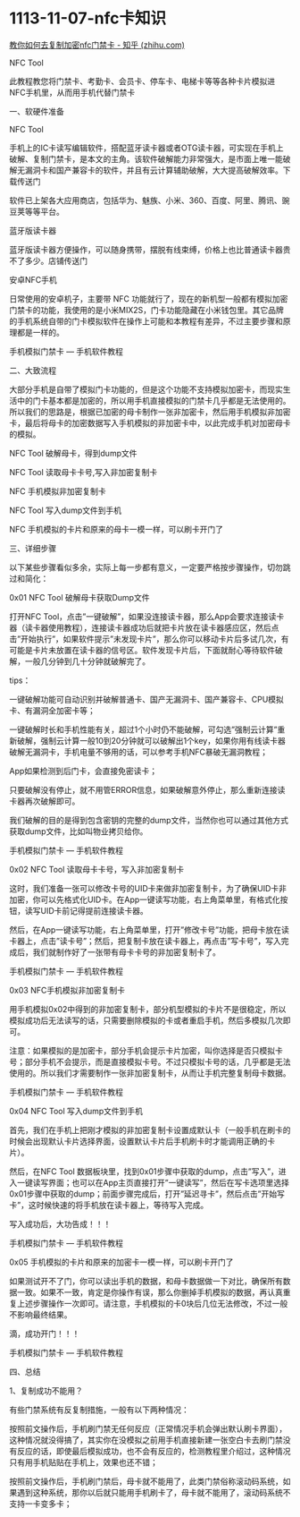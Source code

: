 # 1113-11-07-nfc卡知识

[教你如何去复制加密nfc门禁卡 - 知乎 (zhihu.com)](https://zhuanlan.zhihu.com/p/399358875 "教你如何去复制加密nfc门禁卡 - 知乎 (zhihu.com)")

NFC Tool

此教程教您将门禁卡、考勤卡、会员卡、停车卡、电梯卡等等各种卡片模拟进NFC手机里，从而用手机代替门禁卡

一、软硬件准备

NFC Tool

手机上的IC卡读写编辑软件，搭配蓝牙读卡器或者OTG读卡器，可实现在手机上破解、复制门禁卡，是本文的主角。该软件破解能力非常强大，是市面上唯一能破解无漏洞卡和国产兼容卡的软件，并且有云计算辅助破解，大大提高破解效率。下载传送门

软件已上架各大应用商店，包括华为、魅族、小米、360、百度、阿里、腾讯、豌豆荚等等平台。

蓝牙版读卡器

蓝牙版读卡器方便操作，可以随身携带，摆脱有线束缚，价格上也比普通读卡器贵不了多少。店铺传送门

安卓NFC手机

日常使用的安卓机子，主要带 NFC 功能就行了，现在的新机型一般都有模拟加密门禁卡的功能，我使用的是小米MIX2S，门卡功能隐藏在小米钱包里。其它品牌的手机系统自带的门卡模拟软件在操作上可能和本教程有差异，不过主要步骤和原理都是一样的。

手机模拟门禁卡 — 手机软件教程

二、大致流程

大部分手机是自带了模拟门卡功能的，但是这个功能不支持模拟加密卡，而现实生活中的门卡基本都是加密的，所以用手机直接模拟的门禁卡几乎都是无法使用的。所以我们的思路是，根据已加密的母卡制作一张非加密卡，然后用手机模拟非加密卡，最后将母卡的加密数据写入手机模拟的非加密卡中，以此完成手机对加密母卡的模拟。

NFC Tool 破解母卡，得到dump文件

NFC Tool 读取母卡卡号,写入非加密复制卡

NFC 手机模拟非加密复制卡

NFC Tool 写入dump文件到手机

NFC 手机模拟的卡片和原来的母卡一模一样，可以刷卡开门了

三、详细步骤

以下某些步骤看似多余，实际上每一步都有意义，一定要严格按步骤操作，切勿跳过和简化：

0x01 NFC Tool 破解母卡获取Dump文件

打开NFC Tool，点击”一键破解”，如果没连接读卡器，那么App会要求连接读卡器（读卡器使用教程），连接读卡器成功后就把卡片放在读卡器感应区，然后点击”开始执行”，如果软件提示”未发现卡片”，那么你可以移动卡片后多试几次，有可能是卡片未放置在读卡器的信号区。软件发现卡片后，下面就耐心等待软件破解，一般几分钟到几十分钟就破解完了。

tips：

一键破解功能可自动识别并破解普通卡、国产无漏洞卡、国产兼容卡、CPU模拟卡、有漏洞全加密卡等；

一键破解时长和手机性能有关，超过1个小时仍不能破解，可勾选”强制云计算”重新破解，强制云计算一般10到20分钟就可以破解出1个key，如果你用有线读卡器破解无漏洞卡，手机电量不够用的话，可以参考手机NFC暴破无漏洞教程；

App如果检测到后门卡，会直接免密读卡；

只要破解没有停止，就不用管ERROR信息，如果破解意外停止，那么重新连接读卡器再次破解即可。

我们破解的目的是得到包含密钥的完整的dump文件，当然你也可以通过其他方式获取dump文件，比如叫物业拷贝给你。

手机模拟门禁卡 — 手机软件教程

0x02 NFC Tool 读取母卡卡号，写入非加密复制卡

这时，我们准备一张可以修改卡号的UID卡来做非加密复制卡，为了确保UID卡非加密，你可以先格式化UID卡。在App一键读写功能，右上角菜单里，有格式化按钮，读写UID卡前记得提前连接读卡器。

然后，在App一键读写功能，右上角菜单里，打开”修改卡号”功能，把母卡放在读卡器上，点击”读卡号”；然后，把复制卡放在读卡器上，再点击”写卡号”，写入完成后，我们就制作好了一张带有母卡卡号的非加密复制卡了。

手机模拟门禁卡 — 手机软件教程

0x03 NFC手机模拟非加密复制卡

用手机模拟0x02中得到的非加密复制卡，部分机型模拟的卡片不是很稳定，所以模拟成功后无法读写的话，只需要删除模拟的卡或者重启手机，然后多模拟几次即可。

注意：如果模拟的是加密卡，部分手机会提示卡片加密，叫你选择是否只模拟卡号；部分手机不会提示，而是直接模拟卡号。不过只模拟卡号的话，几乎都是无法使用的。所以我们才需要制作一张非加密复制卡，从而让手机完整复制母卡数据。

手机模拟门禁卡 — 手机软件教程

0x04 NFC Tool 写入dump文件到手机

首先，我们在手机上把刚才模拟的非加密复制卡设置成默认卡（一般手机在刷卡的时候会出现默认卡片选择界面，设置默认卡片后手机刷卡时才能调用正确的卡片）。

然后，在NFC Tool 数据板块里，找到0x01步骤中获取的dump，点击”写入”，进入一键读写界面；也可以在App主页直接打开”一键读写”，然后在写卡选项里选择0x01步骤中获取的dump；前面步骤完成后，打开”延迟寻卡”，然后点击”开始写卡”，这时候快速的将手机放在读卡器上，等待写入完成。

写入成功后，大功告成！！！

手机模拟门禁卡 — 手机软件教程

0x05 手机模拟的卡片和原来的加密卡一模一样，可以刷卡开门了

如果测试开不了门，你可以读出手机的数据，和母卡数据做一下对比，确保所有数据一致。如果不一致，肯定是你操作有误，那么你删掉手机模拟的数据，再认真重复上述步骤操作一次即可。请注意，手机模拟的卡0块后几位无法修改，不过一般不影响最终结果。

滴，成功开门！！！

手机模拟门禁卡 — 手机软件教程

四、总结

1、复制成功不能用？

有些门禁系统有反复制措施，一般有以下两种情况：

按照前文操作后，手机刷门禁无任何反应（正常情况手机会弹出默认刷卡界面），这种情况就没得搞了，其实你在没模拟之前用手机直接新建一张空白卡去刷门禁没有反应的话，即使最后模拟成功，也不会有反应的，检测教程里介绍过，这种情况只有用手机贴贴在手机上，效果也还不错；

按照前文操作后，手机刷门禁后，母卡就不能用了，此类门禁俗称滚动码系统，如果遇到这种系统，那你以后就只能用手机刷卡了，母卡就不能用了，滚动码系统不支持一卡变多卡；

